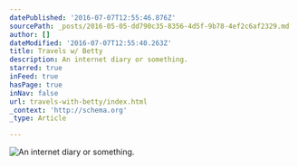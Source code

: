 ```yaml
---
datePublished: '2016-07-07T12:55:46.876Z'
sourcePath: _posts/2016-05-05-dd790c35-8356-4d5f-9b78-4ef2c6af2329.md
author: []
dateModified: '2016-07-07T12:55:40.263Z'
title: Travels w/ Betty
description: An internet diary or something.
starred: true
inFeed: true
hasPage: true
inNav: false
url: travels-with-betty/index.html
_context: 'http://schema.org'
_type: Article

---
```

![An internet diary or something.](https://the-grid-user-content.s3-us-west-2.amazonaws.com/5b97f73e-ce04-4f4e-a6a7-893af238d54d.png)